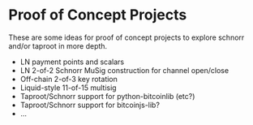 # Proof of Concept Projects

These are some ideas for proof of concept projects to explore schnorr and/or taproot in more depth.

 * LN payment points and scalars
 * LN 2-of-2 Schnorr MuSig construction for channel open/close
 * Off-chain 2-of-3 key rotation
 * Liquid-style 11-of-15 multisig
 * Taproot/Schnorr support for python-bitcoinlib (etc?)
 * Taproot/Schnorr support for bitcoinjs-lib?
 * ...

